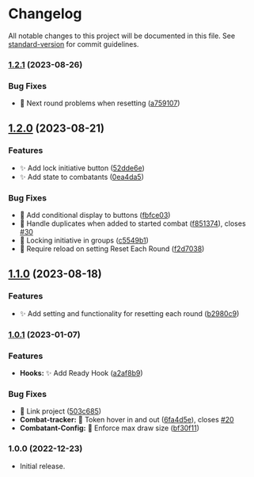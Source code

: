 # Changelog

All notable changes to this project will be documented in this file. See [standard-version](https://github.com/conventional-changelog/standard-version) for commit guidelines.

### [1.2.1](https://github.com/fvtt-fria-ligan/yearzero-combat-fvtt/compare/1.2.0...1.2.1) (2023-08-26)


### Bug Fixes

* 🐛 Next round problems when resetting ([a759107](https://github.com/fvtt-fria-ligan/yearzero-combat-fvtt/commit/a7591073f0212affa093df04fe73ddd0e5554bed))

## [1.2.0](https://github.com/fvtt-fria-ligan/yearzero-combat-fvtt/compare/1.1.0...1.2.0) (2023-08-21)


### Features

* ✨ Add lock initiative button ([52dde6e](https://github.com/fvtt-fria-ligan/yearzero-combat-fvtt/commit/52dde6eb8c4eae851e00d92c4e2bb73ba71b7b61))
* ✨ Add state to combatants ([0ea4da5](https://github.com/fvtt-fria-ligan/yearzero-combat-fvtt/commit/0ea4da5672811cd080c411cf50adc64488a2e454))


### Bug Fixes

* 🐛 Add conditional display to buttons ([fbfce03](https://github.com/fvtt-fria-ligan/yearzero-combat-fvtt/commit/fbfce0310f9f2b11ecd78c4be320ce516df9e9d7))
* 🐛 Handle duplicates when added to started combat ([f851374](https://github.com/fvtt-fria-ligan/yearzero-combat-fvtt/commit/f85137419e4bb8bc76b5e1219123569bd0b4bf71)), closes [#30](https://github.com/fvtt-fria-ligan/yearzero-combat-fvtt/issues/30)
* 🐛 Locking initiative in groups ([c5549b1](https://github.com/fvtt-fria-ligan/yearzero-combat-fvtt/commit/c5549b182db8eefab543379e0b785efa1dfb2977))
* 🐛 Require reload on setting Reset Each Round ([f2d7038](https://github.com/fvtt-fria-ligan/yearzero-combat-fvtt/commit/f2d7038bb0f3e4930e3b03239e14211a397a9f03))

## [1.1.0](https://github.com/fvtt-fria-ligan/yearzero-combat-fvtt/compare/1.0.1...1.1.0) (2023-08-18)


### Features

* ✨ Add setting and functionality for resetting each round ([b2980c9](https://github.com/fvtt-fria-ligan/yearzero-combat-fvtt/commit/b2980c961977231d0af76cac2daabc076ecb669b))

### [1.0.1](https://github.com/fvtt-fria-ligan/yearzero-combat-fvtt/compare/1.0.0...1.0.1) (2023-01-07)


### Features

* **Hooks:** ✨ Add Ready Hook ([a2af8b9](https://github.com/fvtt-fria-ligan/yearzero-combat-fvtt/commit/a2af8b9dd156cded2b7c58e969a947e86017bd9a))


### Bug Fixes

* 🐛 Link project ([503c685](https://github.com/fvtt-fria-ligan/yearzero-combat-fvtt/commit/503c68596bba9d765a66273ba013d1f3c57ce9fc))
* **Combat-tracker:** 🐛 Token hover in and out ([6fa4d5e](https://github.com/fvtt-fria-ligan/yearzero-combat-fvtt/commit/6fa4d5e83f39166819240d829a4196dc497801ec)), closes [#20](https://github.com/fvtt-fria-ligan/yearzero-combat-fvtt/issues/20)
* **Combatant-Config:** 🐛 Enforce max draw size ([bf30f11](https://github.com/fvtt-fria-ligan/yearzero-combat-fvtt/commit/bf30f11353acd046de75c73157a99ea9fb491451))

### 1.0.0 (2022-12-23)

* Initial release.
